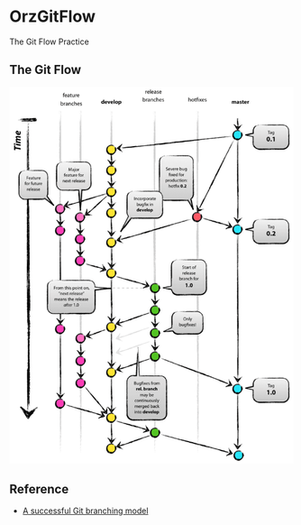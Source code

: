 # OrzGitFlow

The Git Flow Practice

## The Git Flow

![Git Flow Model](images/git-model@2x.png)



## Reference

- [A successful Git branching model](https://nvie.com/posts/a-successful-git-branching-model/)